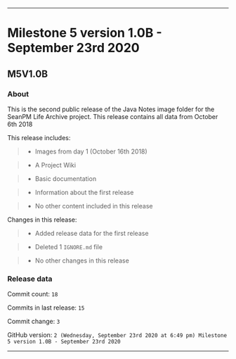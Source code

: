 
***

# Milestone 5 version 1.0B - September 23rd 2020

## M5V1.0B

### About

This is the second public release of the Java Notes image folder for the SeanPM Life Archive project. This release contains all data from October 6th 2018

This release includes:

> * Images from day 1 (October 16th 2018)

> * A Project Wiki

> * Basic documentation

> * Information about the first release

> * No other content included in this release

Changes in this release:

> * Added release data for the first release

> * Deleted 1 `IGNORE.md` file

> * No other changes in this release

### Release data

Commit count: `18`

Commits in last release: `15`

Commit change: `3`

GitHub version: `2 (Wednesday, September 23rd 2020 at 6:49 pm) Milestone 5 version 1.0B - September 23rd 2020`

***

